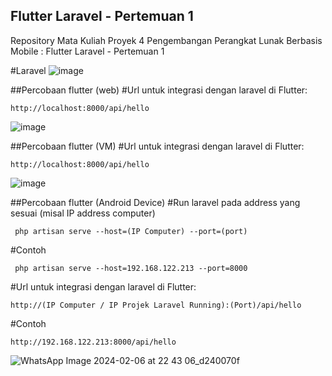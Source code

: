 ## Flutter Laravel - Pertemuan 1
Repository Mata Kuliah Proyek 4 Pengembangan Perangkat Lunak Berbasis Mobile : Flutter Laravel - Pertemuan 1

#Laravel
![image](https://github.com/Fauzanaylassana98/Proyek-4/assets/86935367/43f8c632-3950-46f7-a5ec-1d5ff91b1015)


##Percobaan flutter (web)
#Url untuk integrasi dengan laravel di Flutter:
```
http://localhost:8000/api/hello
```
![image](https://github.com/Fauzanaylassana98/Proyek-4/assets/86935367/39d58ae9-98b7-44aa-8b3d-9d1139707f31)


##Percobaan flutter (VM)
#Url untuk integrasi dengan laravel di Flutter:
```
http://localhost:8000/api/hello
```
![image](https://github.com/Fauzanaylassana98/Proyek-4/assets/86935367/c97fce63-99c2-44b2-8147-89c695d3af7a)

##Percobaan flutter (Android Device)
#Run laravel pada address yang sesuai (misal IP address computer)
```
 php artisan serve --host=(IP Computer) --port=(port)
```
#Contoh
```
 php artisan serve --host=192.168.122.213 --port=8000
```
#Url untuk integrasi dengan laravel di Flutter:
```
http://(IP Computer / IP Projek Laravel Running):(Port)/api/hello
```
#Contoh
```
http://192.168.122.213:8000/api/hello
```
![WhatsApp Image 2024-02-06 at 22 43 06_d240070f](https://github.com/Fauzanaylassana98/Proyek-4/assets/86935367/22d66f23-1740-482e-8bdd-01a232ea8272)

